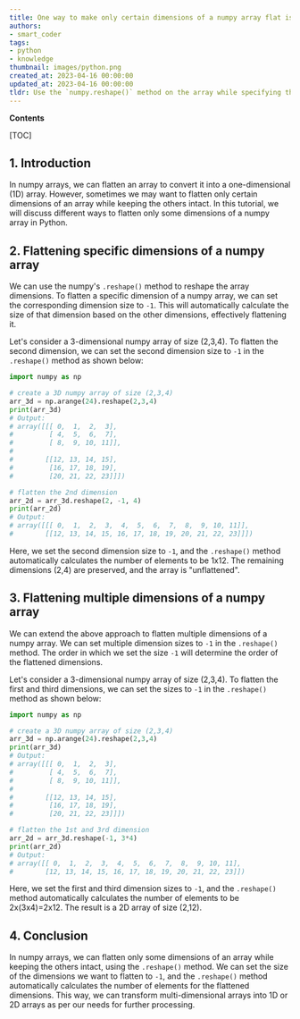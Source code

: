 ```yaml
---
title: One way to make only certain dimensions of a numpy array flat is by doing what?
authors:
- smart_coder
tags:
- python
- knowledge
thumbnail: images/python.png
created_at: 2023-04-16 00:00:00
updated_at: 2023-04-16 00:00:00
tldr: Use the `numpy.reshape()` method on the array while specifying the dimensions that need to be flattened using `-1` as the dimension value.
---
```


**Contents**

[TOC]

## 1. Introduction

In numpy arrays, we can flatten an array to convert it into a one-dimensional (1D) array. However, sometimes we may want to flatten only certain dimensions of an array while keeping the others intact. In this tutorial, we will discuss different ways to flatten only some dimensions of a numpy array in Python.

## 2. Flattening specific dimensions of a numpy array

We can use the numpy's `.reshape()` method to reshape the array dimensions. To flatten a specific dimension of a numpy array, we can set the corresponding dimension size to `-1`. This will automatically calculate the size of that dimension based on the other dimensions, effectively flattening it.

Let's consider a 3-dimensional numpy array of size (2,3,4). To flatten the second dimension, we can set the second dimension size to `-1` in the `.reshape()` method as shown below:

```python
import numpy as np

# create a 3D numpy array of size (2,3,4)
arr_3d = np.arange(24).reshape(2,3,4)
print(arr_3d)
# Output: 
# array([[[ 0,  1,  2,  3],
#         [ 4,  5,  6,  7],
#         [ 8,  9, 10, 11]],
#
#        [[12, 13, 14, 15],
#         [16, 17, 18, 19],
#         [20, 21, 22, 23]]])

# flatten the 2nd dimension
arr_2d = arr_3d.reshape(2, -1, 4)
print(arr_2d)
# Output:
# array([[[ 0,  1,  2,  3,  4,  5,  6,  7,  8,  9, 10, 11]],
#        [[12, 13, 14, 15, 16, 17, 18, 19, 20, 21, 22, 23]]])
```

Here, we set the second dimension size to `-1`, and the `.reshape()` method automatically calculates the number of elements to be 1x12. The remaining dimensions (2,4) are preserved, and the array is "unflattened".

## 3. Flattening multiple dimensions of a numpy array

We can extend the above approach to flatten multiple dimensions of a numpy array. We can set multiple dimension sizes to `-1` in the `.reshape()` method. The order in which we set the size `-1` will determine the order of the flattened dimensions.

Let's consider a 3-dimensional numpy array of size (2,3,4). To flatten the first and third dimensions, we can set the sizes to `-1` in the `.reshape()` method as shown below:

```python
import numpy as np

# create a 3D numpy array of size (2,3,4)
arr_3d = np.arange(24).reshape(2,3,4)
print(arr_3d)
# Output: 
# array([[[ 0,  1,  2,  3],
#         [ 4,  5,  6,  7],
#         [ 8,  9, 10, 11]],
#
#        [[12, 13, 14, 15],
#         [16, 17, 18, 19],
#         [20, 21, 22, 23]]])

# flatten the 1st and 3rd dimension
arr_2d = arr_3d.reshape(-1, 3*4)
print(arr_2d)
# Output:
# array([[ 0,  1,  2,  3,  4,  5,  6,  7,  8,  9, 10, 11],
#        [12, 13, 14, 15, 16, 17, 18, 19, 20, 21, 22, 23]])
```

Here, we set the first and third dimension sizes to `-1`, and the `.reshape()` method automatically calculates the number of elements to be 2x(3x4)=2x12. The result is a 2D array of size (2,12).


## 4. Conclusion

In numpy arrays, we can flatten only some dimensions of an array while keeping the others intact, using the `.reshape()` method. We can set the size of the dimensions we want to flatten to `-1`, and the `.reshape()` method automatically calculates the number of elements for the flattened dimensions. This way, we can transform multi-dimensional arrays into 1D or 2D arrays as per our needs for further processing.
